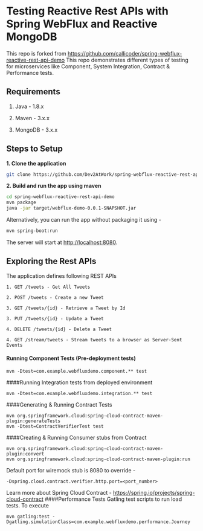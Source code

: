 # Testing Reactive Rest APIs with Spring WebFlux and Reactive MongoDB

This repo is forked from https://github.com/callicoder/spring-webflux-reactive-rest-api-demo
This repo demonstrates different types of testing for microservices like Component, System Integration,
Contract & Performance tests. 

## Requirements

1. Java - 1.8.x

2. Maven - 3.x.x

3. MongoDB - 3.x.x

## Steps to Setup

**1. Clone the application**

```bash
git clone https://github.com/Dev2AtWork/spring-webflux-reactive-rest-api-demo.git
```

**2. Build and run the app using maven**

```bash
cd spring-webflux-reactive-rest-api-demo
mvn package
java -jar target/webflux-demo-0.0.1-SNAPSHOT.jar
```

Alternatively, you can run the app without packaging it using -

```bash
mvn spring-boot:run
```

The server will start at <http://localhost:8080>.

## Exploring the Rest APIs

The application defines following REST APIs

```
1. GET /tweets - Get All Tweets

2. POST /tweets - Create a new Tweet

3. GET /tweets/{id} - Retrieve a Tweet by Id

3. PUT /tweets/{id} - Update a Tweet

4. DELETE /tweets/{id} - Delete a Tweet

4. GET /stream/tweets - Stream tweets to a browser as Server-Sent Events
```

#### Running Component Tests (Pre-deployment tests)
```$xslt
mvn -Dtest=com.example.webfluxdemo.component.** test
```

####Running Integration tests from deployed environment
```$xslt
mvn -Dtest=com.example.webfluxdemo.integration.** test
```

####Generating & Running Contract Tests
```$xslt
mvn org.springframework.cloud:spring-cloud-contract-maven-plugin:generateTests
mvn -Dtest=ContractVerifierTest test
```
####Creating & Running Consumer stubs from Contract
```$xslt
mvn org.springframework.cloud:spring-cloud-contract-maven-plugin:convert
mvn org.springframework.cloud:spring-cloud-contract-maven-plugin:run
```
Default port for wiremock stub is 8080 to override - 
```$xslt
-Dspring.cloud.contract.verifier.http.port=<port_number>
```

Learn more about Spring Cloud Contract - https://spring.io/projects/spring-cloud-contract 
####Performance Tests
Gatling test scripts to run load tests. To execute
```
mvn gatling:test -Dgatling.simulationClass=com.example.webfluxdemo.performance.Journey
```